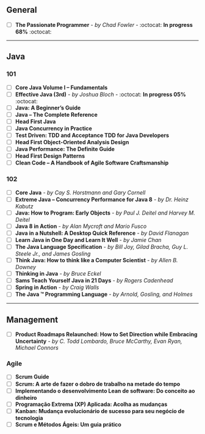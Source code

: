 ## General

- [ ] **The Passionate Programmer** - *by Chad Fowler* - :octocat: **In progress 68%** :octocat:

---

## Java

### 101
- [ ] **Core Java Volume I – Fundamentals**
- [ ] **Effective Java (3rd)** - *by Joshua Bloch* - :octocat: **In progress 05%** :octocat:
- [ ] **Java: A Beginner’s Guide**
- [ ] **Java – The Complete Reference**
- [ ] **Head First Java**
- [ ] **Java Concurrency in Practice**
- [ ] **Test Driven: TDD and Acceptance TDD for Java Developers**
- [ ] **Head First Object-Oriented Analysis Design**
- [ ] **Java Performance: The Definite Guide**
- [ ] **Head First Design Patterns**
- [ ] **Clean Code – A Handbook of Agile Software Craftsmanship**

### 102
- [ ] **Core Java** - *by Cay S. Horstmann and Gary Cornell*
- [ ] **Extreme Java – Concurrency Performance for Java 8** - *by Dr. Heinz Kabutz*
- [ ] **Java: How to Program: Early Objects** - *by Paul J. Deitel and Harvey M. Deitel*
- [ ] **Java 8 in Action** - *by Alan Mycroft and Mario Fusco*
- [ ] **Java in a Nutshell: A Desktop Quick Reference** - *by David Flanagan*
- [ ] **Learn Java in One Day and Learn It Well** - *by Jamie Chan*
- [ ] **The Java Language Specification** - *by Bill Joy, Gilad Bracha, Guy L. Steele Jr., and James Gosling*
- [ ] **Think Java: How to think like a Computer Scientist** - *by Allen B. Downey*
- [ ] **Thinking in Java** - *by Bruce Eckel*
- [ ] **Sams Teach Yourself Java in 21 Days** - *by Rogers Cadenhead*
- [ ] **Spring in Action** - *by Craig Walls*
- [ ] **The Java ™ Programming Language** -  *by Arnold, Gosling, and Holmes*

---

## Management

- [ ] **Product Roadmaps Relaunched: How to Set Direction while Embracing Uncertainty** - *by C. Todd Lombardo, Bruce McCarthy, Evan Ryan, Michael Connors*

### Agile

- [ ] **Scrum Guide**
- [ ] **Scrum: A arte de fazer o dobro de trabalho na metade do tempo**
- [ ] **Implementando o desenvolvimento Lean de software: Do conceito ao dinheiro**
- [ ] **Programação Extrema (XP) Aplicada: Acolha as mudanças**
- [ ] **Kanban: Mudança evolucionário de sucesso para seu negócio de tecnologia**
- [ ] **Scrum e Métodos Ágeis: Um guia prático**
